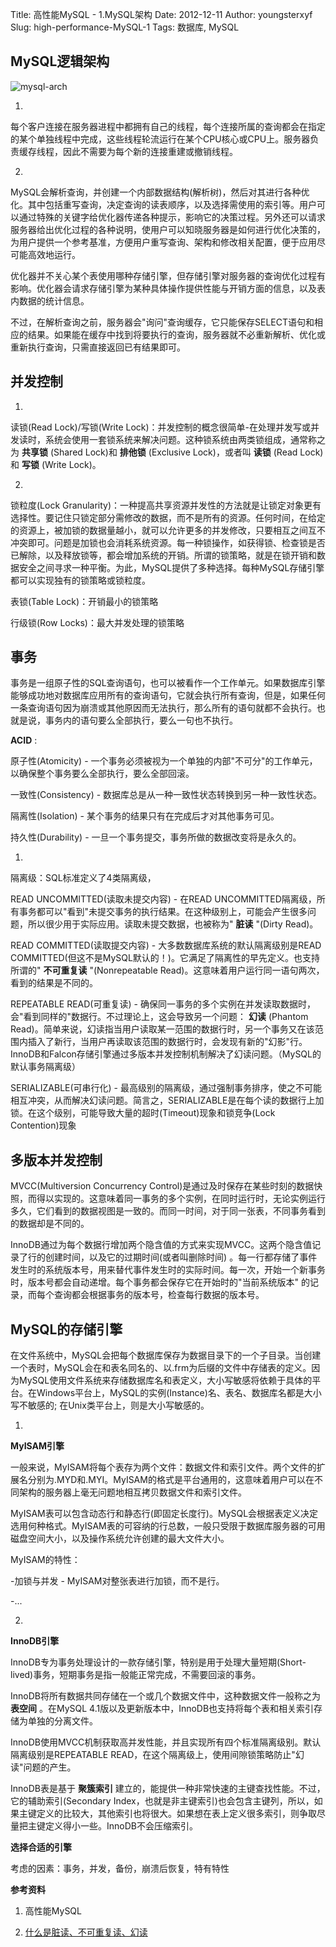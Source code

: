 Title: 高性能MySQL - 1.MySQL架构
Date: 2012-12-11
Author: youngsterxyf
Slug: high-performance-MySQL-1
Tags: 数据库, MySQL

MySQL逻辑架构
------------------

![mysql-arch](http://t-1.tuzhan.com/f2a68c9daf81/p-1/l/2012/12/11/19/8fd27c1742644acd88197408bddc726c.jpg)

1.
每个客户连接在服务器进程中都拥有自己的线程，每个连接所属的查询都会在指定的某个单独线程中完成，这些线程轮流运行在某个CPU核心或CPU上。服务器负责缓存线程，因此不需要为每个新的连接重建或撤销线程。

2.
MySQL会解析查询，并创建一个内部数据结构(解析树)，然后对其进行各种优化。其中包括重写查询，决定查询的读表顺序，以及选择需使用的索引等。用户可以通过特殊的关键字给优化器传递各种提示，影响它的决策过程。另外还可以请求服务器给出优化过程的各种说明，使用户可以知晓服务器是如何进行优化决策的，为用户提供一个参考基准，方便用户重写查询、架构和修改相关配置，便于应用尽可能高效地运行。

优化器并不关心某个表使用哪种存储引擎，但存储引擎对服务器的查询优化过程有影响。优化器会请求存储引擎为某种具体操作提供性能与开销方面的信息，以及表内数据的统计信息。

不过，在解析查询之前，服务器会"询问"查询缓存，它只能保存SELECT语句和相应的结果。如果能在缓存中找到将要执行的查询，服务器就不必重新解析、优化或重新执行查询，只需直接返回已有结果即可。


并发控制
--------------

1.
读锁(Read Lock)/写锁(Write Lock)：并发控制的概念很简单-在处理并发写或并发读时，系统会使用一套锁系统来解决问题。这种锁系统由两类锁组成，通常称之为 **共享锁** (Shared Lock)和 **排他锁** (Exclusive Lock)，或者叫 **读锁** (Read Lock)和 **写锁** (Write Lock)。

2.
锁粒度(Lock Granularity)：一种提高共享资源并发性的方法就是让锁定对象更有选择性。要记住只锁定部分需修改的数据，而不是所有的资源。任何时间，在给定的资源上，被加锁的数据量越小，就可以允许更多的并发修改，只要相互之间互不冲突即可。问题是加锁也会消耗系统资源。每一种锁操作，如获得锁、检查锁是否已解除，以及释放锁等，都会增加系统的开销。所谓的锁策略，就是在锁开销和数据安全之间寻求一种平衡。为此，MySQL提供了多种选择。每种MySQL存储引擎都可以实现独有的锁策略或锁粒度。

表锁(Table Lock)：开销最小的锁策略

行级锁(Row Locks)：最大并发处理的锁策略


事务
------------

事务是一组原子性的SQL查询语句，也可以被看作一个工作单元。如果数据库引擎能够成功地对数据库应用所有的查询语句，它就会执行所有查询，但是，如果任何一条查询语句因为崩溃或其他原因而无法执行，那么所有的语句就都不会执行。也就是说，事务内的语句要么全部执行，要么一句也不执行。

**ACID** :

原子性(Atomicity) - 一个事务必须被视为一个单独的内部"不可分"的工作单元，以确保整个事务要么全部执行，要么全部回滚。

一致性(Consistency) - 数据库总是从一种一致性状态转换到另一种一致性状态。

隔离性(Isolation) - 某个事务的结果只有在完成后才对其他事务可见。

持久性(Durability) - 一旦一个事务提交，事务所做的数据改变将是永久的。

1.
隔离级：SQL标准定义了4类隔离级，

READ UNCOMMITTED(读取未提交内容) - 在READ UNCOMMITTED隔离级，所有事务都可以"看到"未提交事务的执行结果。在这种级别上，可能会产生很多问题，所以很少用于实际应用。读取未提交数据，也被称为" **脏读** "(Dirty Read)。

READ COMMITTED(读取提交内容) - 大多数数据库系统的默认隔离级别是READ COMMITTED(但这不是MySQL默认的！)。它满足了隔离性的早先定义。也支持所谓的" **不可重复读** "(Nonrepeatable Read)。这意味着用户运行同一语句两次，看到的结果是不同的。

REPEATABLE READ(可重复读) - 确保同一事务的多个实例在并发读取数据时，会"看到同样的"数据行。不过理论上，这会导致另一个问题： **幻读** (Phantom Read)。简单来说，幻读指当用户读取某一范围的数据行时，另一个事务又在该范围内插入了新行，当用户再读取该范围的数据行时，会发现有新的"幻影"行。InnoDB和Falcon存储引擎通过多版本并发控制机制解决了幻读问题。（MySQL的默认事务隔离级）

SERIALIZABLE(可串行化) - 最高级别的隔离级，通过强制事务排序，使之不可能相互冲突，从而解决幻读问题。简言之，SERIALIZABLE是在每个读的数据行上加锁。在这个级别，可能导致大量的超时(Timeout)现象和锁竞争(Lock Contention)现象


多版本并发控制
------------------

MVCC(Multiversion Concurrency Control)是通过及时保存在某些时刻的数据快照，而得以实现的。这意味着同一事务的多个实例，在同时运行时，无论实例运行多久，它们看到的数据视图是一致的。而同一时间，对于同一张表，不同事务看到的数据却是不同的。

InnoDB通过为每个数据行增加两个隐含值的方式来实现MVCC。这两个隐含值记录了行的创建时间，以及它的过期时间(或者叫删除时间)
。每一行都存储了事件发生时的系统版本号，用来替代事件发生时的实际时间。每一次，开始一个新事务时，版本号都会自动递增。每个事务都会保存它在开始时的"当前系统版本"
的记录，而每个查询都会根据事务的版本号，检查每行数据的版本号。


MySQL的存储引擎
-----------------

在文件系统中，MySQL会把每个数据库保存为数据目录下的一个子目录。当创建一个表时，MySQL会在和表名同名的、以.frm为后缀的文件中存储表的定义。因为MySQL使用文件系统来存储数据库名和表定义，大小写敏感将依赖于具体的平台。在Windows平台上，MySQL的实例(Instance)名、表名、数据库名都是大小写不敏感的; 在Unix类平台上，则是大小写敏感的。

1.
**MyISAM引擎**

一般来说，MyISAM将每个表存为两个文件：数据文件和索引文件。两个文件的扩展名分别为.MYD和.MYI。MyISAM的格式是平台通用的，这意味着用户可以在不同架构的服务器上毫无问题地相互拷贝数据文件和索引文件。

MyISAM表可以包含动态行和静态行(即固定长度行)。MySQL会根据表定义决定选用何种格式。MyISAM表的可容纳的行总数，一般只受限于数据库服务器的可用磁盘空间大小，以及操作系统允许创建的最大文件大小。

MyISAM的特性：

-加锁与并发 - MyISAM对整张表进行加锁，而不是行。

-...


2.
**InnoDB引擎**

InnoDB专为事务处理设计的一款存储引擎，特别是用于处理大量短期(Short-lived)事务，短期事务是指一般能正常完成，不需要回滚的事务。

InnoDB将所有数据共同存储在一个或几个数据文件中，这种数据文件一般称之为 **表空间** 。在MySQL 4.1版以及更新版本中，InnoDB也支持将每个表和相关索引存储为单独的分离文件。

InnoDB使用MVCC机制获取高并发性能，并且实现所有四个标准隔离级别。默认隔离级别是REPEATABLE READ，在这个隔离级上，使用间隙锁策略防止"幻读"问题的产生。

InnoDB表是基于 **聚簇索引**
建立的，能提供一种非常快速的主键查找性能。不过，它的辅助索引(Secondary Index，也就是非主键索引)也会包含主键列，所以，如果主键定义的比较大，其他索引也将很大。如果想在表上定义很多索引，则争取尽量把主键定义得小一些。InnoDB不会压缩索引。


**选择合适的引擎**

考虑的因素：事务，并发，备份，崩溃后恢复，特有特性

**参考资料**

1. 高性能MySQL

2. [什么是脏读、不可重复读、幻读](http://cupoy.iteye.com/blog/251796)
